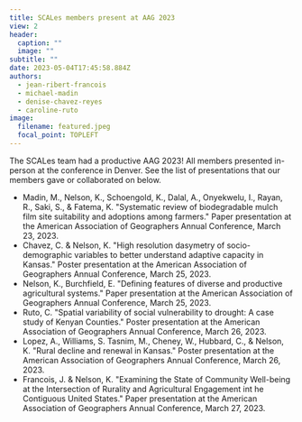```yaml
---
title: SCALes members present at AAG 2023
view: 2
header:
  caption: ""
  image: ""
subtitle: ""
date: 2023-05-04T17:45:58.884Z
authors:
  - jean-ribert-francois
  - michael-madin
  - denise-chavez-reyes
  - caroline-ruto
image:
  filename: featured.jpeg
  focal_point: TOPLEFT
---
```

T﻿he SCALes team had a productive AAG 2023! All members presented in-person at the conference in Denver. See the list of presentations that our members gave or collaborated on below.

* Madin, M., Nelson, K., Schoengold, K., Dalal, A., Onyekwelu, I., Rayan, R., Saki, S., & Fatema, K. "Systematic review of biodegradable mulch film site suitability and adoptions among farmers." Paper presentation at the American Association of Geographers Annual Conference, March 23, 2023.
* Chavez, C. & Nelson, K. "High resolution dasymetry of socio-demographic variables to better understand adaptive capacity in Kansas." Poster presentation at the American Association of Geographers Annual Conference, March 25, 2023.
* Nelson, K., Burchfield, E. "Defining features of diverse and productive agricultural systems." Paper presentation at the American Association of Geographers Annual Conference, March 25, 2023.
* Ruto, C. "Spatial variability of social vulnerability to drought: A case study of Kenyan Counties." Poster presentation at the American Association of Geographers Annual Conference, March 26, 2023.
* Lopez, A., Williams, S. Tasnim, M., Cheney, W., Hubbard, C., & Nelson, K. "Rural decline and renewal in Kansas." Poster presentation at the American Association of Geographers Annual Conference, March 26, 2023.
* Francois, J. & Nelson, K. "Examining the State of Community Well-being at the Intersection of Rurality and Agricultural Engagement int he Contiguous United States." Paper presentation at the American Association of Geographers Annual Conference, March 27, 2023.